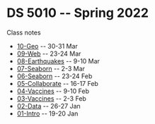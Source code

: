 # DS 5010 -- Spring 2022

Class notes

* [10-Geo](10-Geo.md) -- 30-31 Mar
* [09-Web](09-Web.md) -- 23-24 Mar
* [08-Earthquakes](08-Earthquakes.md) -- 9-10 Mar
* [07-Seaborn](07-Seaborn.md) -- 2-3 Mar
* [06-Seaborn](06-Seaborn.md) -- 23-24 Feb
* [05-Collaborate](05-Collaborate.md) -- 16-17 Feb
* [04-Vaccines](04-Vaccines.md) -- 9-10 Feb
* [03-Vaccines](03-Vaccines.md) -- 2-3 Feb
* [02-Data](02-Data.md) -- 26-27 Jan
* [01-Intro](01-Intro.md) -- 19-20 Jan
